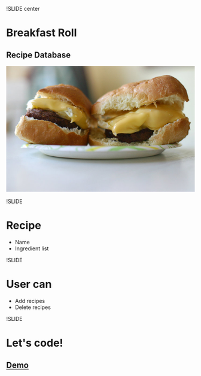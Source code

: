 !SLIDE center
# Breakfast Roll
## Recipe Database
![Breakfast Roll](breakfast-roll.jpg)

!SLIDE
# Recipe
* Name
* Ingredient list

!SLIDE
# User can
* Add recipes
* Delete recipes

!SLIDE
# Let's code!
## [Demo](/image/app/demo/index.html)
